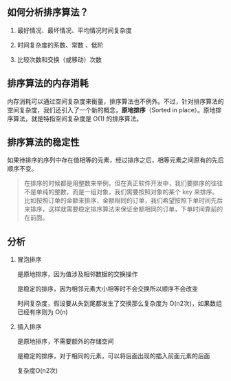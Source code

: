 ## 如何分析排序算法？

1. 最好情况、最坏情况、平均情况时间复杂度

2. 时间复杂度的系数、常数 、低阶

3. 比较次数和交换（或移动）次数

## 排序算法的内存消耗

内存消耗可以通过空间复杂度来衡量，排序算法也不例外。不过，针对排序算法的空间复杂度，我们还引入了一个新的概念，**原地排序**（Sorted in place）。原地排序算法，就是特指空间复杂度是 O(1) 的排序算法。

## 排序算法的稳定性

如果待排序的序列中存在值相等的元素，经过排序之后，相等元素之间原有的先后顺序不变。

> 在排序的时候都是用整数来举例，但在真正软件开发中，我们要排序的往往不是单纯的整数，而是一组对象，我们需要按照对象的某个 key 来排序。比如按照订单的金额来排序，金额相同的订单，我们希望按照下单时间先后来排序，这样就需要稳定排序算法来保证金额相同的订单，下单时间靠前的在前面。

## 分析

1. 冒泡排序

   是原地排序，因为值涉及相邻数据的交换操作

   是稳定的排序，因为相邻元素大小相等时不会交换所以顺序不会改变

   时间复杂度，假设要从头到尾都发生了交换那么复杂度为 O(n2次)，如果数组已经有序则为 O(n)

2. 插入排序

   是原地排序，不需要额外的存储空间

   是稳定的排序，对于相同的元素，可以将后面出现的插入前面元素的后面

   复杂度O(n2次)
